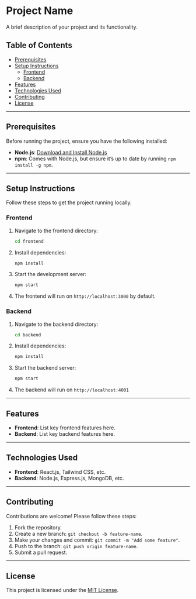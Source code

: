 
# Project Name

A brief description of your project and its functionality.

## Table of Contents
- [Prerequisites](#prerequisites)
- [Setup Instructions](#setup-instructions)
  - [Frontend](#frontend)
  - [Backend](#backend)
- [Features](#features)
- [Technologies Used](#technologies-used)
- [Contributing](#contributing)
- [License](#license)

---

## Prerequisites
Before running the project, ensure you have the following installed:
- **Node.js**: [Download and Install Node.js](https://nodejs.org/)
- **npm**: Comes with Node.js, but ensure it’s up to date by running `npm install -g npm`.

---

## Setup Instructions

Follow these steps to get the project running locally.

### Frontend
1. Navigate to the frontend directory:
   ```bash
   cd frontend
   ```
2. Install dependencies:
   ```bash
   npm install
   ```
3. Start the development server:
   ```bash
   npm start
   ```
4. The frontend will run on `http://localhost:3000` by default.

### Backend
1. Navigate to the backend directory:
   ```bash
   cd backend
   ```
2. Install dependencies:
   ```bash
   npm install
   ```
3. Start the backend server:
   ```bash
   npm start
   ```
4. The backend will run on `http://localhost:4001`

---

## Features
- **Frontend**: List key frontend features here.
- **Backend**: List key backend features here.

---

## Technologies Used
- **Frontend**: React.js, Tailwind CSS, etc.
- **Backend**: Node.js, Express.js, MongoDB, etc.

---

## Contributing
Contributions are welcome! Please follow these steps:
1. Fork the repository.
2. Create a new branch: `git checkout -b feature-name`.
3. Make your changes and commit: `git commit -m "Add some feature"`.
4. Push to the branch: `git push origin feature-name`.
5. Submit a pull request.

---

## License
This project is licensed under the [MIT License](LICENSE).
